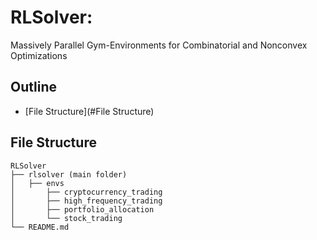 # RLSolver: 

Massively Parallel Gym-Environments for Combinatorial and Nonconvex Optimizations
## Outline

- [File Structure](#File Structure)

## File Structure

```
RLSolver
├── rlsolver (main folder)
│   ├── envs
│   	├── cryptocurrency_trading
│   	├── high_frequency_trading
│   	├── portfolio_allocation
│   	└── stock_trading
└── README.md
```